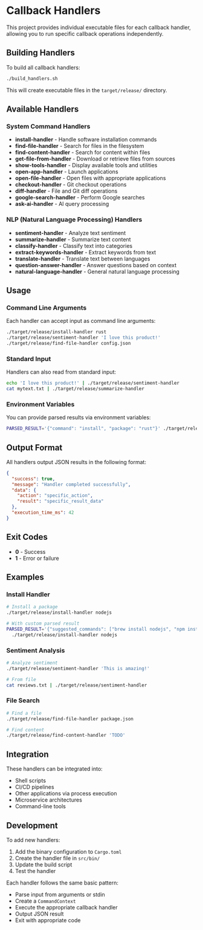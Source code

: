 # Callback Handlers

This project provides individual executable files for each callback handler, allowing you to run specific callback operations independently.

## Building Handlers

To build all callback handlers:

```bash
./build_handlers.sh
```

This will create executable files in the `target/release/` directory.

## Available Handlers

### System Command Handlers

- **install-handler** - Handle software installation commands
- **find-file-handler** - Search for files in the filesystem
- **find-content-handler** - Search for content within files
- **get-file-from-handler** - Download or retrieve files from sources
- **show-tools-handler** - Display available tools and utilities
- **open-app-handler** - Launch applications
- **open-file-handler** - Open files with appropriate applications
- **checkout-handler** - Git checkout operations
- **diff-handler** - File and Git diff operations
- **google-search-handler** - Perform Google searches
- **ask-ai-handler** - AI query processing

### NLP (Natural Language Processing) Handlers

- **sentiment-handler** - Analyze text sentiment
- **summarize-handler** - Summarize text content
- **classify-handler** - Classify text into categories
- **extract-keywords-handler** - Extract keywords from text
- **translate-handler** - Translate text between languages
- **question-answer-handler** - Answer questions based on context
- **natural-language-handler** - General natural language processing

## Usage

### Command Line Arguments

Each handler can accept input as command line arguments:

```bash
./target/release/install-handler rust
./target/release/sentiment-handler 'I love this product!'
./target/release/find-file-handler config.json
```

### Standard Input

Handlers can also read from standard input:

```bash
echo 'I love this product!' | ./target/release/sentiment-handler
cat mytext.txt | ./target/release/summarize-handler
```

### Environment Variables

You can provide parsed results via environment variables:

```bash
PARSED_RESULT='{"command": "install", "package": "rust"}' ./target/release/install-handler rust
```

## Output Format

All handlers output JSON results in the following format:

```json
{
  "success": true,
  "message": "Handler completed successfully",
  "data": {
    "action": "specific_action",
    "result": "specific_result_data"
  },
  "execution_time_ms": 42
}
```

## Exit Codes

- **0** - Success
- **1** - Error or failure

## Examples

### Install Handler
```bash
# Install a package
./target/release/install-handler nodejs

# With custom parsed result
PARSED_RESULT='{"suggested_commands": ["brew install nodejs", "npm install -g nodejs"]}' \
  ./target/release/install-handler nodejs
```

### Sentiment Analysis
```bash
# Analyze sentiment
./target/release/sentiment-handler 'This is amazing!'

# From file
cat reviews.txt | ./target/release/sentiment-handler
```

### File Search
```bash
# Find a file
./target/release/find-file-handler package.json

# Find content
./target/release/find-content-handler 'TODO'
```

## Integration

These handlers can be integrated into:

- Shell scripts
- CI/CD pipelines  
- Other applications via process execution
- Microservice architectures
- Command-line tools

## Development

To add new handlers:

1. Add the binary configuration to `Cargo.toml`
2. Create the handler file in `src/bin/`
3. Update the build script
4. Test the handler

Each handler follows the same basic pattern:
- Parse input from arguments or stdin
- Create a `CommandContext`
- Execute the appropriate callback handler
- Output JSON result
- Exit with appropriate code

